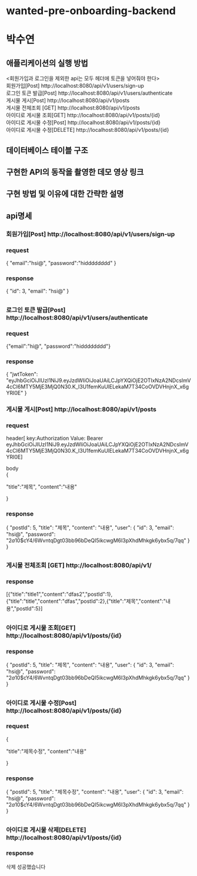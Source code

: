 # wanted-pre-onboarding-backend

<h1>박수연</h1>
<h2>애플리케이션의 실행 방법</h2>

<회원가입과 로그인을 제외한 api는 모두 헤더에 토큰을 넣어줘야 한다><br>
회원가입[Post] http://localhost:8080/api/v1/users/sign-up <br>
로그인 토큰 발급[Post] http://localhost:8080/api/v1/users/authenticate<br>
게시물 게시[Post] http://localhost:8080/api/v1/posts<br>
게시물 전체조회 [GET] http://localhost:8080/api/v1/posts<br>
아이디로 게시물 조회[GET] http://localhost:8080/api/v1/posts/{id}<br>
아이디로 게시물 수정[Post] http://localhost:8080/api/v1/posts/{id}<br>
아이디로 게시물 수정[DELETE] http://localhost:8080/api/v1/posts/{id}<br>

<h2>데이터베이스 테이블 구조</h2>
<h2>구현한 API의 동작을 촬영한 데모 영상 링크</h2>
<h2>구현 방법 및 이유에 대한 간략한 설명</h2>

<h2>api명세</h2>
<h3>회원가입[Post] http://localhost:8080/api/v1/users/sign-up</h3>
<h3>request</h3>
{
    "email":"hsi@",
    "password":"hidddddddd"
  }
  
<h3>response</h3>

{
    "id": 3,
    "email": "hsi@"
}
##
<h3>로그인 토큰 발급[Post] http://localhost:8080/api/v1/users/authenticate</h3>

<h3>request</h3>
  {"email":"hi@",
    "password":"hidddddddd"}

<h3>response</h3>
 {  "jwtToken": "eyJhbGciOiJIUzI1NiJ9.eyJzdWIiOiJoaUAiLCJpYXQiOjE2OTIxNzA2NDcsImV4cCI6MTY5MjE3MjQ0N30.K_l3U1femKuUlELekaM7T34CoOVDVHnjnX_x6gYRI0E"
}

<h3>게시물 게시[Post] http://localhost:8080/api/v1/posts</h3>

<h3>request</h3>


header[ key:Authorization  Value: Bearer eyJhbGciOiJIUzI1NiJ9.eyJzdWIiOiJoaUAiLCJpYXQiOjE2OTIxNzA2NDcsImV4cCI6MTY5MjE3MjQ0N30.K_l3U1femKuUlELekaM7T34CoOVDVHnjnX_x6gYRI0E]

body  
{

"title":"제목",
"content":"내용"

}

<h3>response</h3>


{
    "postId": 5,
    "title": "제목",
    "content": "내용",
    "user": {
        "id": 3,
        "email": "hsi@",
        "password": "$2a$10$cY4/6WvntqDgt03bb96bDeQI5ikcwgM6I3pXhdMhkgk6ybx5q/7qq"
    }
}


##
<h3>게시물 전체조회 [GET] http://localhost:8080/api/v1/</h3>
<h3>response</h3>

[{"title":"title1","content":"dfas2","postId":1},{"title":"title","content":"dfas","postId":2},{"title":"제목","content":"내용","postId":5}]

##
<h3>아이디로 게시물 조회[GET] http://localhost:8080/api/v1/posts/{id}</h3>
<h3>response</h3>

{
    "postId": 5,
    "title": "제목",
    "content": "내용",
    "user": {
        "id": 3,
        "email": "hsi@",
        "password": "$2a$10$cY4/6WvntqDgt03bb96bDeQI5ikcwgM6I3pXhdMhkgk6ybx5q/7qq"
    }
}
##
<h3>아이디로 게시물 수정[Post] http://localhost:8080/api/v1/posts/{id}</h3>
<h3>request</h3>

{

"title":"제목수정",
"content":"내용"

}

<h3>response</h3>

{
    "postId": 5,
    "title": "제목수정",
    "content": "내용",
    "user": {
        "id": 3,
        "email": "hsi@",
        "password": "$2a$10$cY4/6WvntqDgt03bb96bDeQI5ikcwgM6I3pXhdMhkgk6ybx5q/7qq"
    }
}

##
<h3>아이디로 게시물 삭제[DELETE] http://localhost:8080/api/v1/posts/{id}</h3>

<h3>response</h3>

삭제  성공했습니다
